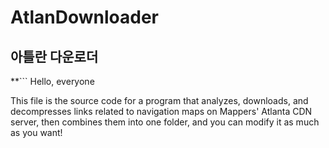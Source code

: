 # AtlanDownloader
## 아틀란 다운로더

**```
Hello, everyone

This file is the source code for a program that analyzes, downloads, and decompresses links related to navigation maps on Mappers' Atlanta CDN server, then combines them into one folder, and you can modify it as much as you want!
```**
